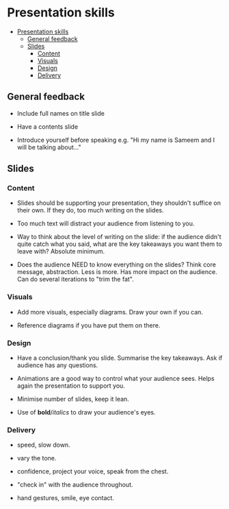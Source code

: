 # Presentation skills

- [Presentation skills](#presentation-skills)
  - [General feedback](#general-feedback)
  - [Slides](#slides)
    - [Content](#content)
    - [Visuals](#visuals)
    - [Design](#design)
    - [Delivery](#delivery)

## General feedback

- Include full names on title slide
  
- Have a contents slide
  
- Introduce yourself before speaking e.g. "Hi my name is Sameem and I will be talking about..."

## Slides

### Content

- Slides should be supporting your presentation, they shouldn't suffice on their own. If they do, too much writing on the slides.
  
- Too much text will distract your audience from listening to you.

- Way to think about the level of writing on the slide: if the audience didn't quite catch what you said, what are the key takeaways you want them to leave with? Absolute minimum.

- Does the audience NEED to know everything on the slides? Think core message, abstraction. Less is more. Has more impact on the audience. Can do several iterations to "trim the fat".
  
### Visuals

- Add more visuals, especially diagrams. Draw your own if you can.
  
- Reference diagrams if you have put them on there.

### Design

- Have a conclusion/thank you slide. Summarise the key takeaways. Ask if audience has any questions.

- Animations are a good way to control what your audience sees. Helps again the presentation to support you.

- Minimise number of slides, keep it lean.

- Use of **bold**/*italics* to draw your audience's eyes.

### Delivery

- speed, slow down.
  
- vary the tone.
  
- confidence, project your voice, speak from the chest.
  
- "check in" with the audience throughout.
  
- hand gestures, smile, eye contact.